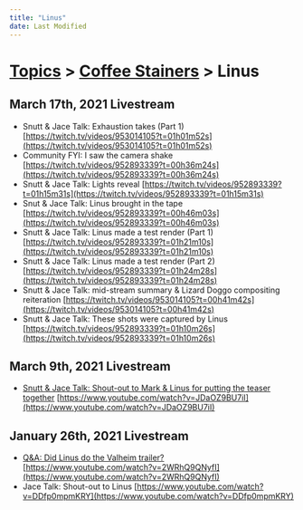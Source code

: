 ```yaml
---
title: "Linus"
date: Last Modified
---
```

# [Topics](../../topics.md) > [Coffee Stainers](../../topics/coffee-stainers.md) > Linus

## March 17th, 2021 Livestream
* Snutt & Jace Talk: Exhaustion takes (Part 1) [https://twitch.tv/videos/953014105?t=01h01m52s](https://twitch.tv/videos/953014105?t=01h01m52s)
* Community FYI: I saw the camera shake [https://twitch.tv/videos/952893339?t=00h36m24s](https://twitch.tv/videos/952893339?t=00h36m24s)
* Snutt & Jace Talk: Lights reveal [https://twitch.tv/videos/952893339?t=01h15m31s](https://twitch.tv/videos/952893339?t=01h15m31s)
* Snut & Jace Talk: Linus brought in the tape [https://twitch.tv/videos/952893339?t=00h46m03s](https://twitch.tv/videos/952893339?t=00h46m03s)
* Snutt & Jace Talk: Linus made a test render (Part 1) [https://twitch.tv/videos/952893339?t=01h21m10s](https://twitch.tv/videos/952893339?t=01h21m10s)
* Snutt & Jace Talk: Linus made a test render (Part 2) [https://twitch.tv/videos/952893339?t=01h24m28s](https://twitch.tv/videos/952893339?t=01h24m28s)
* Snutt & Jace Talk: mid-stream summary & Lizard Doggo compositing reiteration [https://twitch.tv/videos/953014105?t=00h41m42s](https://twitch.tv/videos/953014105?t=00h41m42s)
* Snutt & Jace Talk: These shots were captured by Linus [https://twitch.tv/videos/952893339?t=01h10m26s](https://twitch.tv/videos/952893339?t=01h10m26s)

## March 9th, 2021 Livestream
* [Snutt & Jace Talk: Shout-out to Mark & Linus for putting the teaser together](../../transcriptions/yt-JDaOZ9BU7iI.md) [https://www.youtube.com/watch?v=JDaOZ9BU7iI](https://www.youtube.com/watch?v=JDaOZ9BU7iI)

## January 26th, 2021 Livestream
* [Q&A: Did Linus do the Valheim trailer?](../../transcriptions/yt-2WRhQ9QNyfI.md) [https://www.youtube.com/watch?v=2WRhQ9QNyfI](https://www.youtube.com/watch?v=2WRhQ9QNyfI)
* Jace Talk: Shout-out to Linus [https://www.youtube.com/watch?v=DDfp0mpmKRY](https://www.youtube.com/watch?v=DDfp0mpmKRY)
